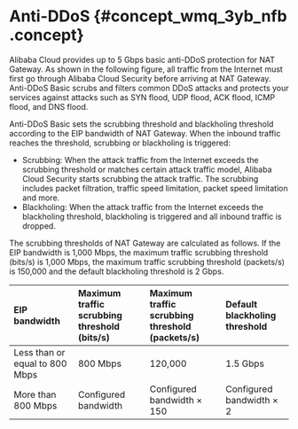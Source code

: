 # Anti-DDoS {#concept_wmq_3yb_nfb .concept}

Alibaba Cloud provides up to 5 Gbps basic anti-DDoS protection for NAT Gateway. As shown in the following figure, all traffic from the Internet must first go through Alibaba Cloud Security before arriving at NAT Gateway. Anti-DDoS Basic scrubs and filters common DDoS attacks and protects your services against attacks such as SYN flood, UDP flood, ACK flood, ICMP flood, and DNS flood.

Anti-DDoS Basic sets the scrubbing threshold and blackholing threshold according to the EIP bandwidth of NAT Gateway. When the inbound traffic reaches the threshold, scrubbing or blackholing is triggered:

-   Scrubbing: When the attack traffic from the Internet exceeds the scrubbing threshold or matches certain attack traffic model, Alibaba Cloud Security starts scrubbing the attack traffic. The scrubbing includes packet filtration, traffic speed limitation, packet speed limitation and more.
-   Blackholing: When the attack traffic from the Internet exceeds the blackholing threshold, blackholing is triggered and all inbound traffic is dropped.

The scrubbing thresholds of NAT Gateway are calculated as follows. If the EIP bandwidth is 1,000 Mbps, the maximum traffic scrubbing threshold \(bits/s\) is 1,000 Mbps, the maximum traffic scrubbing threshold \(packets/s\) is 150,000 and the default blackholing threshold is 2 Gbps.

|EIP bandwidth|Maximum traffic scrubbing threshold \(bits/s\)|Maximum traffic scrubbing threshold \(packets/s\)|Default blackholing threshold|
|:------------|:---------------------------------------------|:------------------------------------------------|:----------------------------|
|Less than or equal to 800 Mbps|800 Mbps|120,000|1.5 Gbps|
|More than 800 Mbps|Configured bandwidth|Configured bandwidth × 150|Configured bandwidth × 2|


